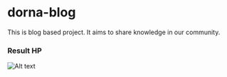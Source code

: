 # dorna-blog
This is blog based project. It aims to share knowledge in our community.
### Result HP
![Alt text](src/main/resources/static/imagess/home.png "Landing page")
